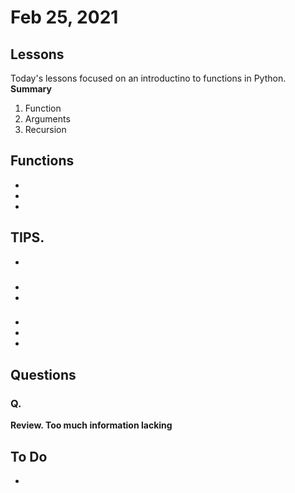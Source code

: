 # Feb 25, 2021

## Lessons
Today's lessons focused on an introductino to functions in Python.
**Summary**
1. Function
2. Arguments
3. Recursion 

## Functions
- 
- 
- 

**TIPS.**
- 
- 

### 
- 
- 

### 
- 
- 
- 

### 



## Questions
### Q.
**Review. Too much information lacking**

## To Do
- 